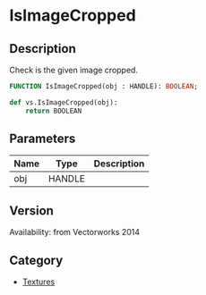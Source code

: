 # IsImageCropped

## Description
Check is the given image cropped.

```pascal
FUNCTION IsImageCropped(obj : HANDLE): BOOLEAN;
```

```python
def vs.IsImageCropped(obj):
    return BOOLEAN
```

## Parameters
|Name|Type|Description|
|---|---|---|
|obj|HANDLE|   |

## Version
Availability: from Vectorworks 2014

## Category
* [Textures](../Categories/Textures.md)

